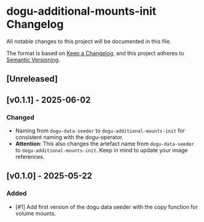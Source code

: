 # dogu-additional-mounts-init Changelog

All notable changes to this project will be documented in this file.

The format is based on [Keep a Changelog](https://keepachangelog.com/en/1.0.0/), and this project adheres
to [Semantic Versioning](https://semver.org/spec/v2.0.0.html).

## [Unreleased]

## [v0.1.1] - 2025-06-02

### Changed

- Naming from `dogu-data-seeder` to `dogu-additional-mounts-init` for consistent naming with the dogu-operator.
- **Attention**: This also changes the artefact name from `dogu-data-seeder` to `dogu-additional-mounts-init`. Keep in mind to update your image references.

## [v0.1.0] - 2025-05-22

### Added

- [#1] Add first version of the dogu data seeder with the copy function for volume mounts.

